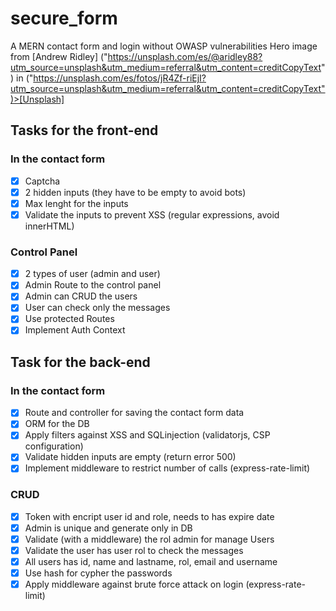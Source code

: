 # secure_form
A MERN contact form and login without OWASP vulnerabilities
Hero image from  [Andrew Ridley] ("https://unsplash.com/es/@aridley88?utm_source=unsplash&utm_medium=referral&utm_content=creditCopyText") in ("https://unsplash.com/es/fotos/jR4Zf-riEjI?utm_source=unsplash&utm_medium=referral&utm_content=creditCopyText")>[Unsplash]
  

## Tasks for the front-end
### In the contact form
- [x] Captcha
- [x] 2 hidden inputs (they have to be empty to avoid bots)
- [x] Max lenght for the inputs
- [x] Validate the inputs to prevent XSS (regular expressions, avoid innerHTML)
### Control Panel
- [x] 2 types of user (admin and user)
- [x] Admin Route to the control panel
- [x] Admin can CRUD the users
- [x] User can check only the messages
- [x] Use protected Routes
- [x] Implement Auth Context

## Task for the back-end
### In the contact form
- [x] Route and controller for saving the contact form data
- [x] ORM for the DB
- [x] Apply filters against XSS and SQLinjection (validatorjs, CSP configuration)
- [x] Validate hidden inputs are empty (return error 500)
- [x] Implement middleware to restrict number of calls (express-rate-limit)
### CRUD
- [x] Token with encript user id and role, needs to has expire date
- [x] Admin is unique and generate only in DB
- [x] Validate (with a middleware) the rol admin for manage Users
- [x] Validate the user has user rol to check the messages
- [x] All users has id, name and lastname, rol, email  and username
- [x] Use hash for cypher the passwords
- [x] Apply middleware against brute force attack on login (express-rate-limit)

